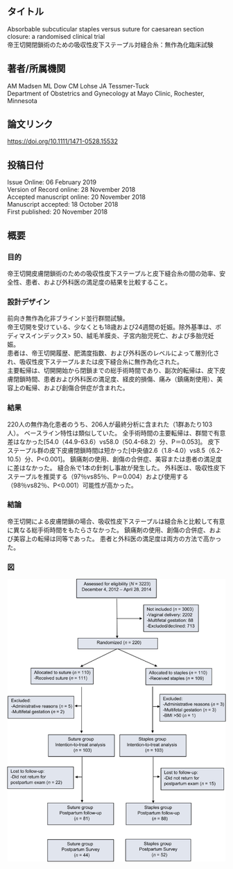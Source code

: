 ## タイトル
Absorbable subcuticular staples versus suture for caesarean section closure: a randomised clinical trial  
帝王切開閉鎖術のための吸収性皮下ステープル対縫合糸：無作為化臨床試験

## 著者/所属機関
AM Madsen  ML Dow  CM Lohse  JA Tessmer‐Tuck  
Department of Obstetrics and Gynecology at Mayo Clinic, Rochester, Minnesota

## 論文リンク
https://doi.org/10.1111/1471-0528.15532

## 投稿日付
Issue Online: 06 February 2019  
Version of Record online: 28 November 2018  
Accepted manuscript online: 20 November 2018  
Manuscript accepted: 18 October 2018  
First published: 20 November 2018

## 概要
### 目的
帝王切開皮膚閉鎖術のための吸収性皮下ステープルと皮下縫合糸の間の効率、安全性、患者、および外科医の満足度の結果を比較すること。

### 設計デザイン
前向き無作為化非ブラインド並行群間試験。  
帝王切開を受けている、少なくとも18歳および24週間の妊娠。除外基準は、ボディマスインデックス> 50、絨毛羊膜炎、子宮内胎児死亡、および多胎児妊娠。  
患者は、帝王切開履歴、肥満度指数、および外科医のレベルによって層別化され、吸収性皮下ステープルまたは皮下縫合糸に無作為化された。  
主要転帰は、切開開始から閉鎖までの総手術時間であり、副次的転帰は、皮下皮膚閉鎖時間、患者および外科医の満足度、経皮的損傷、痛み（鎮痛剤使用）、美容上の転帰、および創傷合併症が含まれた。

### 結果
220人の無作為化患者のうち、206人が最終分析に含まれた（1群あたり103人）。
ベースライン特性は類似していた。
全手術時間の主要転帰は、群間で有意差はなかった[54.0（44.9-63.6）vs58.0（50.4-68.2）分、P＝0.053]。
皮下ステープル群の皮下皮膚閉鎖時間は短かった[中央値2.6（1.8-4.0）vs8.5（6.2-10.5）分、P<0.001]。
鎮痛剤の使用、創傷の合併症、美容または患者の満足度に差はなかった。
縫合糸で1本の針刺し事故が発生した。
外科医は、吸収性皮下ステープルを推奨する（97％vs85％、P＝0.004）および使用する（98％vs82％、P<0.001）可能性が高かった。

### 結論
帝王切開による皮膚閉鎖の場合、吸収性皮下ステープルは縫合糸と比較して有意に異なる総手術時間をもたらさなかった。
鎮痛剤の使用、創傷の合併症、および美容上の転帰は同等であった。
患者と外科医の満足度は両方の方法で高かった。

### 図
![Figure](Absorbable_fig.jpg)
